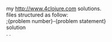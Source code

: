 my http://www.4clojure.com solutions.<br />
files structured as follow:<br />
;{problem number}-{problem statement}<br />
solution<br />
.
.
